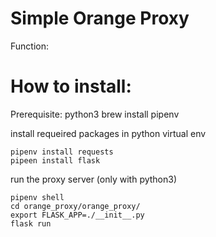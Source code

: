 Simple Orange Proxy
=========================
Function: 

How to install:
=========================
Prerequisite: python3
brew install pipenv

install requeired packages in python virtual env
```
pipenv install requests
pipeen install flask
```

run the proxy server (only with python3)
```
pipenv shell
cd orange_proxy/orange_proxy/
export FLASK_APP=./__init__.py
flask run
```